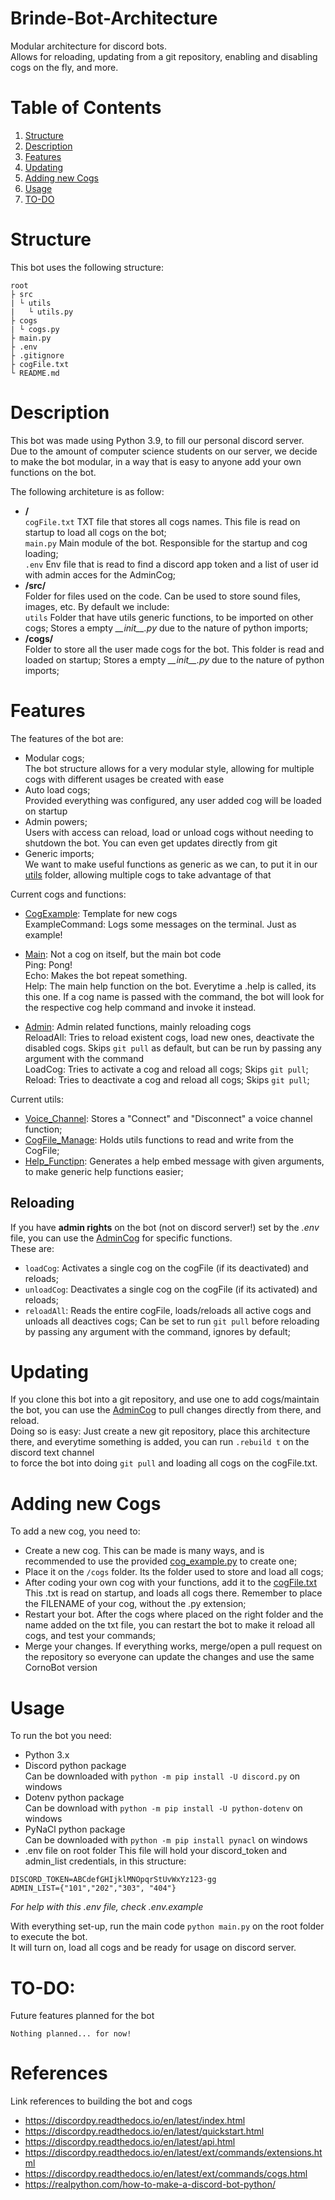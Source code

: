 # Brinde-Bot-Architecture

Modular architecture for discord bots.<br>
Allows for reloading, updating from a git repository, enabling and disabling cogs on the fly, and more.<br>

# Table of Contents
1. [Structure](#structure)
2. [Description](#description)
3. [Features](#features)
4. [Updating](#updating)
5. [Adding new Cogs](#adding-new-cogs)
6. [Usage](#usage)
7. [TO-DO](#to-do)

# Structure

This bot uses the following structure:
```
root
├ src
| └ utils
|   └ utils.py
├ cogs
| └ cogs.py
├ main.py
├ .env
├ .gitignore
├ cogFile.txt
└ README.md
```

# Description

This bot was made using Python 3.9, to fill our personal discord server.<br>
Due to the amount of computer science students on our server, we decide to make the bot modular, in a way that is easy to anyone add your own functions on the bot.<br>

The following architeture is as follow:
- **/**<br>
`cogFile.txt` TXT file that stores all cogs names. This file is read on startup to load all cogs on the bot;<br>
`main.py` Main module of the bot. Responsible for the startup and cog loading;<br>
`.env` Env file that is read to find a discord app token and a list of user id with admin acces for the AdminCog;<br>
- **/src/**<br> 
Folder for files used on the code. Can be used to store sound files, images, etc. By default we include:<br>
`utils` Folder that have utils generic functions, to be imported on other cogs; Stores a empty *\_\_init\_\_.py* due to the nature of python imports;<br>
- **/cogs/**<br>
Folder to store all the user made cogs for the bot. This folder is read and loaded on startup; Stores a empty *\_\_init\_\_.py* due to the nature of python imports;<br>

# Features

The features of the bot are:
- Modular cogs;<br>
The bot structure allows for a very modular style, allowing for multiple cogs with different usages be created with ease
- Auto load cogs;<br>
Provided everything was configured, any user added cog will be loaded on startup
- Admin powers;<br>
Users with access can reload, load or unload cogs without needing to shutdown the bot. You can even get updates directly from git
- Generic imports;<br>
We want to make useful functions as generic as we can, to put it in our [utils](/src//utils/) folder, allowing multiple cogs to take advantage of that

Current cogs and functions:
- [CogExample](/cogs/cog_example.py): Template for new cogs<br>
ExampleCommand: Logs some messages on the terminal. Just as example!

- [Main](/cogs/main.py): Not a cog on itself, but the main bot code<br>
Ping: Pong!<br>
Echo: Makes the bot repeat something.<br>
Help: The main help function on the bot. Everytime a .help is called, its this one. If a cog name is passed with the command, the bot will look for the respective cog help command and invoke it instead.<br>

- [Admin](/cogs/admin.py): Admin related functions, mainly reloading cogs<br>
ReloadAll: Tries to reload existent cogs, load new ones, deactivate the disabled cogs. Skips `git pull` as default, but can be run by passing any argument with the command<br>
LoadCog: Tries to activate a cog and reload all cogs; Skips `git pull`;<br>
Reload: Tries to deactivate a cog and reload all cogs; Skips `git pull`;<br>

Current utils:
- [Voice_Channel](/src/utils/voice_channel.py): Stores a "Connect" and "Disconnect" a voice channel function;<br> 
- [CogFile_Manage](/src/utils/cogfile_manage.py): Holds utils functions to read and write from the CogFile;<br> 
- [Help_Functipn](/src/utils/help_function.py): Generates a help embed message with given arguments, to make generic help functions easier;<br>

## Reloading

If you have **admin rights** on the bot (not on discord server!) set by the *.env* file, you can use the [AdminCog](/cogs/admin.py) for specific functions.<br>
These are:
- `loadCog`: Activates a single cog on the cogFile (if its deactivated) and reloads;
- `unloadCog`: Deactivates a single cog on the cogFile (if its activated) and reloads;
- `reloadAll`: Reads the entire cogFile, loads/reloads all active cogs and unloads all deactives cogs; Can be set to run `git pull` before reloading by passing any argument with the command, ignores by default;

# Updating

If you clone this bot into a git repository, and use one to add cogs/maintain the bot, you can use the [AdminCog](/cogs/admin.py) to pull changes directly from there, and reload.<br>
Doing so is easy: Just create a new git repository, place this architecture there, and everytime something is added, you can run `.rebuild t` on the discord text channel<br>
to force the bot into doing `git pull` and loading all cogs on the cogFile.txt.<br>

# Adding new Cogs

To add a new cog, you need to:
* Create a new cog. This can be made is many ways, and is recommended to use the provided [cog_example.py](/cogs/cog_example.py) to create one;
* Place it on the `/cogs` folder. Its the folder used to store and load all cogs;
* After coding your own cog with your functions, add it to the [cogFile.txt](/cogFile.txt)<br>
This .txt is read on startup, and loads all cogs there. Remember to place the FILENAME of your cog, without the .py extension;
* Restart your bot. After the cogs where placed on the right folder and the name added on the txt file, you can restart the bot to make it reload all cogs, and test your commands;
* Merge your changes. If everything works, merge/open a pull request on the repository so everyone can update the changes and use the same CornoBot version

# Usage

To run the bot you need:
- Python 3.x
- Discord python package<br>
Can be downloaded with `python -m pip install -U discord.py` on windows
- Dotenv python package<br>
Can be download with `python -m pip install -U python-dotenv` on windows
- PyNaCl python package<br>
Can be downloaded with `python -m pip install pynacl` on windows
- .env file on root folder
This file will hold your discord_token and admin_list credentials, in this structure:<br>
```
DISCORD_TOKEN=ABCdefGHIjklMNOpqrStUvWxYz123-gg
ADMIN_LIST={"101","202","303", "404"}
```
*For help with this .env file, check .env.example*


With everything set-up, run the main code `python main.py` on the root folder to execute the bot.<br>
It will turn on, load all cogs and be ready for usage on discord server.

# TO-DO:
Future features planned for the bot<br>
```
Nothing planned... for now!
```

# References
Link references to building the bot and cogs
- https://discordpy.readthedocs.io/en/latest/index.html
- https://discordpy.readthedocs.io/en/latest/quickstart.html
- https://discordpy.readthedocs.io/en/latest/api.html
- https://discordpy.readthedocs.io/en/latest/ext/commands/extensions.html
- https://discordpy.readthedocs.io/en/latest/ext/commands/cogs.html
- https://realpython.com/how-to-make-a-discord-bot-python/
